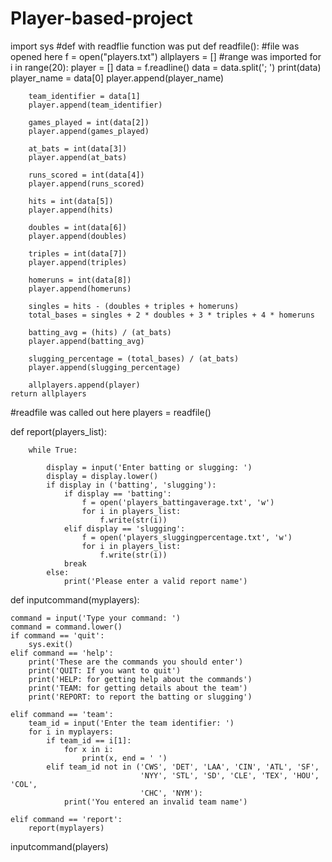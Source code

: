# Player-based-project
import sys
#def with readflie function was put
def readfile():
    #file was opened here
    f = open("players.txt")
    allplayers = []
    #range was imported 
    for i in range(20):
        player = []
        data = f.readline()
        data = data.split('; ')
        print(data)
        player_name = data[0]
        player.append(player_name)
        
        team_identifier = data[1]
        player.append(team_identifier)
        
        games_played = int(data[2])
        player.append(games_played)
        
        at_bats = int(data[3])
        player.append(at_bats)
        
        runs_scored = int(data[4])
        player.append(runs_scored)
        
        hits = int(data[5])
        player.append(hits)
        
        doubles = int(data[6])
        player.append(doubles)
        
        triples = int(data[7])
        player.append(triples)
        
        homeruns = int(data[8])
        player.append(homeruns)
        
        singles = hits - (doubles + triples + homeruns)
        total_bases = singles + 2 * doubles + 3 * triples + 4 * homeruns
        
        batting_avg = (hits) / (at_bats)
        player.append(batting_avg)
        
        slugging_percentage = (total_bases) / (at_bats)
        player.append(slugging_percentage)
        
        allplayers.append(player)
    return allplayers
#readfile was called out here
players = readfile()

def report(players_list):
    
        while True:
            
            display = input('Enter batting or slugging: ')
            display = display.lower()
            if display in ('batting', 'slugging'):
                if display == 'batting':
                    f = open('players_battingaverage.txt', 'w')
                    for i in players_list:  
                        f.write(str(i))   
                elif display == 'slugging':
                    f = open('players_sluggingpercentage.txt', 'w')
                    for i in players_list:  
                        f.write(str(i))   
                break
            else:
                print('Please enter a valid report name')
                


def inputcommand(myplayers):
    
                          
    command = input('Type your command: ')
    command = command.lower()
    if command == 'quit':
        sys.exit()
    elif command == 'help':
        print('These are the commands you should enter')
        print('QUIT: If you want to quit')
        print('HELP: for getting help about the commands')
        print('TEAM: for getting details about the team')
        print('REPORT: to report the batting or slugging')
        
    elif command == 'team':
        team_id = input('Enter the team identifier: ')
        for i in myplayers:
            if team_id == i[1]:
                for x in i:
                    print(x, end = ' ')
            elif team_id not in ('CWS', 'DET', 'LAA', 'CIN', 'ATL', 'SF',
                                 'NYY', 'STL', 'SD', 'CLE', 'TEX', 'HOU', 'COL',
                                 'CHC', 'NYM'):
                print('You entered an invalid team name')

    elif command == 'report':
        report(myplayers)
        
inputcommand(players)

